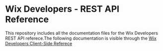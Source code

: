 # Wix Developers - REST API Reference
This repository includes all the documentation files for the Wix Developers REST API referece.The following documentation is visible through the [Wix Developers Client-Side Referece](https://dev.wix.com/api)



